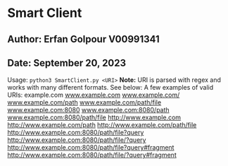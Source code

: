 # Smart Client
## Author: Erfan Golpour V00991341
## Date: September 20, 2023

Usage: `python3 SmartClient.py <URI>`
**Note:** URI is parsed with regex and works with many different formats. See below:
A few examples of valid URIs:
    example.com
    www.example.com
    www.example.com/
    www.example.com/path
    www.example.com/path/file
    www.example.com:8080
    www.example.com:8080/path
    www.example.com:8080/path/file
    http://www.example.com
    http://www.example.com/path
    http://www.example.com/path/file
    http://www.example.com:8080/path/file?query
    http://www.example.com:8080/path/file/?query
    http://www.example.com:8080/path/file?query#fragment
    http://www.example.com:8080/path/file/?query#fragment
